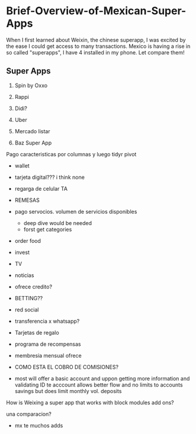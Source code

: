 # Brief-Overview-of-Mexican-Super-Apps

When I first learned about Weixin, the chinese superapp, I was excited by the ease I could get access to many transactions. Mexico is having a rise in so called "superapps", I have 4 installed in my phone. Let compare them!

## Super Apps

1. Spin by Oxxo

2. Rappi

3. Didi?

4. Uber

5. Mercado listar

6. Baz Super App



Pago caracteristicas por columnas y luego tidyr pivot

- wallet
- tarjeta digital??? i think none
- regarga de celular TA
- REMESAS
- pago servocios. volumen de servicios disponibles
	- deep dive would be needed
	- forst get categories
- order food
- invest
- TV
- noticias
- ofrece credito?
- BETTING??
- red social
- transferencia x whatsapp?
- Tarjetas de regalo
- programa de recompensas
- membresia mensual ofrece


- COMO ESTA EL COBRO DE COMISIONES?

- most will offer a basic account and uppon getting more information and validating ID te acccount allows better flow and no limits to accounts savings but does limit monthly vol. deposits


How is Weixing a super app that works with block modules add ons?



una comparacion?
- mx te muchos adds
